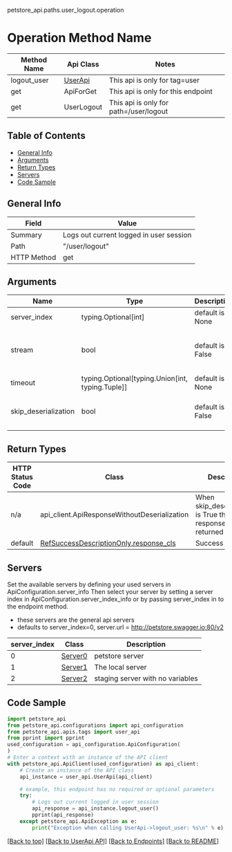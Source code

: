 petstore_api.paths.user_logout.operation
# Operation Method Name

| Method Name | Api Class | Notes |
| ----------- | --------- | ----- |
| logout_user | [UserApi](../../apis/tags/user_api.md) | This api is only for tag=user
| get | ApiForGet | This api is only for this endpoint
| get | UserLogout | This api is only for path=/user/logout

## Table of Contents
- [General Info](#general-info)
- [Arguments](#arguments)
- [Return Types](#return-types)
- [Servers](#servers)
- [Code Sample](#code-sample)

## General Info
| Field | Value |
| ----- | ----- |
| Summary | Logs out current logged in user session |
| Path | "/user/logout" |
| HTTP Method | get |

## Arguments

Name | Type | Description  | Notes
------------- | ------------- | ------------- | -------------
server_index | typing.Optional[int] | default is None | Allows one to select a different server
stream | bool | default is False | if True then the response.content will be streamed and loaded from a file like object. When downloading a file, set this to True to force the code to deserialize the content to a FileSchema file
timeout | typing.Optional[typing.Union[int, typing.Tuple]] | default is None | the timeout used by the rest client
skip_deserialization | bool | default is False | when True, headers and body will be unset and an instance of api_client.ApiResponseWithoutDeserialization will be returned

## Return Types

HTTP Status Code | Class | Description
------------- | ------------- | -------------
n/a | api_client.ApiResponseWithoutDeserialization | When skip_deserialization is True this response is returned
default | [RefSuccessDescriptionOnly.response_cls](../../../components/responses/response_ref_success_description_only.md#response_ref_success_description_onlyresponse_cls) | Success

## Servers

Set the available servers by defining your used servers in ApiConfiguration.server_info
Then select your server by setting a server index in ApiConfiguration.server_index_info or by
passing server_index in to the endpoint method.
- these servers are the general api servers
- defaults to server_index=0, server.url = http://petstore.swagger.io:80/v2

server_index | Class | Description
------------ | ----- | ------------
0 | [Server0](../../../servers/server_0.md) | petstore server
1 | [Server1](../../../servers/server_1.md) | The local server
2 | [Server2](../../../servers/server_2.md) | staging server with no variables

## Code Sample

```python
import petstore_api
from petstore_api.configurations import api_configuration
from petstore_api.apis.tags import user_api
from pprint import pprint
used_configuration = api_configuration.ApiConfiguration(
)
# Enter a context with an instance of the API client
with petstore_api.ApiClient(used_configuration) as api_client:
    # Create an instance of the API class
    api_instance = user_api.UserApi(api_client)

    # example, this endpoint has no required or optional parameters
    try:
        # Logs out current logged in user session
        api_response = api_instance.logout_user()
        pprint(api_response)
    except petstore_api.ApiException as e:
        print("Exception when calling UserApi->logout_user: %s\n" % e)
```

[[Back to top]](#top)
[[Back to UserApi API]](../../apis/tags/user_api.md)
[[Back to Endpoints]](../../../../README.md#Endpoints) [[Back to README]](../../../../README.md)